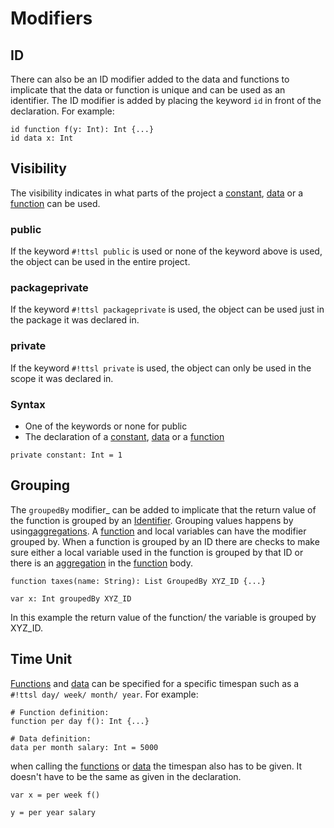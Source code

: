 # Modifiers

## ID

There can also be an ID modifier added to the data and functions to implicate that the data or function is unique and can be used as an identifier. The ID modifier is added by placing the keyword `id` in front of the declaration. For example:

```ttsl
id function f(y: Int): Int {...}
id data x: Int
```

## Visibility

The visibility indicates in what parts of the project a [constant][Constants], [data][Data] or a [function][Functions] can be used.

### public

If the keyword `#!ttsl public` is used or none of the keyword above is used, the object can be used in the entire project.

### packageprivate

If the keyword `#!ttsl packageprivate` is used, the object can be used just in the package it was declared in.

### private

If the keyword `#!ttsl private` is used, the object can only be used in the scope it was declared in.

### Syntax

- One of the keywords or none for public
- The declaration of a [constant][Constants], [data][Data] or a [function][Functions]

```ttsl
private constant: Int = 1
```

## Grouping

The `groupedBy` modifier_ can be added to implicate that the return value of the function is grouped by an [Identifier](#id). Grouping values happens by using[aggregations][Aggregation]. A [function][Functions] and local variables can have the modifier grouped by. When a function is grouped by an ID there are checks to make sure either a local variable used in the function is grouped by that ID or there is an [aggregation][Aggregation] in the [function][Functions] body.

```ttsl
function taxes(name: String): List GroupedBy XYZ_ID {...}

var x: Int groupedBy XYZ_ID
```

In this example the return value of the function/ the variable is grouped by XYZ_ID.

## Time Unit

[Functions][Functions] and [data][Data] can be specified for a specific timespan such as a `#!ttsl day/ week/ month/ year`. For example:

```ttsl
# Function definition:
function per day f(): Int {...}

# Data definition:
data per month salary: Int = 5000
```

when calling the [functions][Functions] or [data][Data] the timespan also has to be given. It doesn't have to be the same as given in the declaration.

```ttsl
var x = per week f() 

y = per year salary
```


[Constants]:constants.md
[Data]:data.md
[Functions]:functions.md
[Aggregation]: aggregations.md
